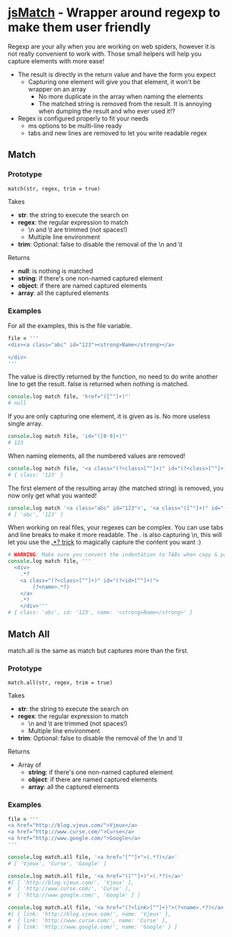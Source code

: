 [jsMatch](http://blog.vjeux.com/) - Wrapper around regexp to make them user friendly
================================

Regexp are your ally when you are working on web spiders, however it is not really convenient to work with. Those small helpers will help you capture elements with more ease!

* The result is directly in the return value and have the form you expect
  * Capturing one element will give you that element, it won't be wrapper on an array
	* No more duplicate in the array when naming the elements
	* The matched string is removed from the result. It is annoying when dumping the result and who ever used it!?
* Regex is configured properly to fit your needs
	* ms options to be multi-line ready
	* tabs and new lines are removed to let you write readable regex

Match
-----

### Prototype

	match(str, regex, trim = true)

Takes

* **str**: the string to execute the search on
* **regex**: the regular expression to match
	* \n and \t are trimmed (not spaces!)
	* Multiple line environment
* **trim**: Optional: false to disable the removal of the \n and \t

Returns

* **null**: is nothing is matched
* **string**: if there's one non-named captured element
* **object**: if there are named captured elements
* **array**: all the captured elements


### Examples
For all the examples, this is the file variable.

```coffeescript
file = '''
<div><a class="abc" id="123"><strong>Name</strong></a>

</div>
'''
```

The value is directly returned by the function, no need to do write another line to get the result. false is returned when nothing is matched.

```coffeescript
console.log match file, 'href="([^"]+)"'
# null
```

If you are only capturing one element, it is given as is. No more useless single array.

```coffeescript
console.log match file, 'id="([0-9]+)"'
# 123
```

When naming elements, all the numbered values are removed!

```coffeescript
console.log match file, '<a class="(?<class>[^"]+)" id="(?<class>[^"]+)">'
# { class: '123' }
```

The first element of the resulting array (the matched string) is removed, you now only get what you wanted!

```coffeescript
console.log match '<a class="abc" id="123">', '<a class="([^"]+)" id="([^"]+)">'
# [ 'abc', '123' ]
```

When working on real files, your regexes can be complex. You can use tabs and line breaks to make it more readable.
The . is also capturing \n, this will let you use the [.*? trick](http://www.google.fr/search?q=regex+non+greedy) to magically capture the content you want :)

```coffeescript
# WARNING: Make sure you convert the indentation to TABs when copy & pasting the code!
console.log match file, '''
  <div>
	.*?
	<a class="(?<class>[^"]+)" id="(?<id>[^"]+)">
		(?<name>.*?)
	</a>
	.*?
	</div>'''
# { class: 'abc', id: '123', name: '<strong>Name</strong>' }
```

Match All
---------

match.all is the same as match but captures more than the first.

### Prototype

	match.all(str, regex, trim = true)

Takes

* **str**: the string to execute the search on
* **regex**: the regular expression to match
	* \n and \t are trimmed (not spaces!)
	* Multiple line environment
* **trim**: Optional: false to disable the removal of the \n and \t

Returns

* Array of 
	* **string**: if there's one non-named captured element
	* **object**: if there are named captured elements
	* **array**: all the captured elements

### Examples

```coffeescript
file = '''
<a href="http://blog.vjeux.com/">Vjeux</a>
<a href="http://www.curse.com/">Curse</a>
<a href="http://www.google.com/">Google</a>
'''

console.log match.all file, '<a href="[^"]+">(.*?)</a>'
# [ 'Vjeux', 'Curse', 'Google' ]

console.log match.all file, '<a href="([^"]+)">(.*?)</a>'
#[ [ 'http://blog.vjeux.com/', 'Vjeux' ],
#  [ 'http://www.curse.com/', 'Curse' ],
#  [ 'http://www.google.com/', 'Google' ] ]

console.log match.all file, '<a href="(?<link>[^"]+)">(?<name>.*?)</a>'
#[ { link: 'http://blog.vjeux.com/', name: 'Vjeux' },
#  { link: 'http://www.curse.com/', name: 'Curse' },
#  { link: 'http://www.google.com/', name: 'Google' } ]
```
